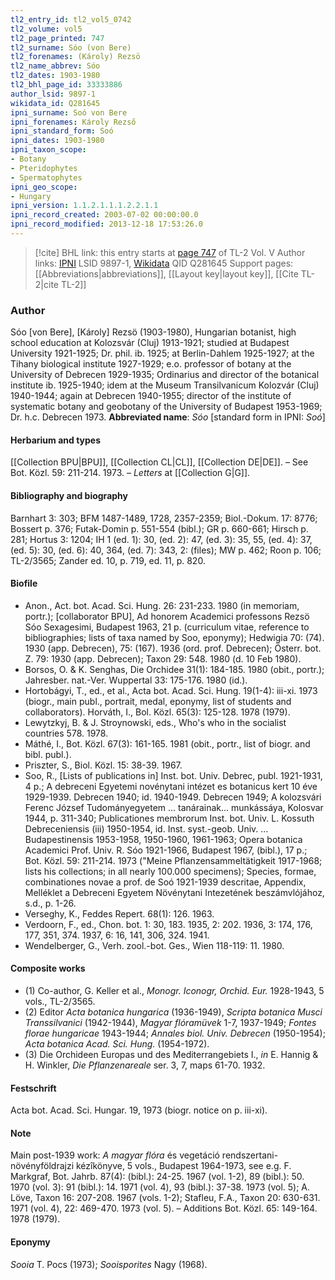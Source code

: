 ```yaml
---
tl2_entry_id: tl2_vol5_0742
tl2_volume: vol5
tl2_page_printed: 747
tl2_surname: Sóo (von Bere)
tl2_forenames: (Károly) Rezsö
tl2_name_abbrev: Sóo
tl2_dates: 1903-1980
tl2_bhl_page_id: 33333886
author_lsid: 9897-1
wikidata_id: Q281645
ipni_surname: Soó von Bere
ipni_forenames: Károly Rezső
ipni_standard_form: Soó
ipni_dates: 1903-1980
ipni_taxon_scope: 
- Botany
- Pteridophytes
- Spermatophytes
ipni_geo_scope: 
- Hungary
ipni_version: 1.1.2.1.1.1.2.2.1.1
ipni_record_created: 2003-07-02 00:00:00.0
ipni_record_modified: 2013-12-18 17:53:26.0
---
```


> [!cite] BHL link: this entry starts at [page 747](https://www.biodiversitylibrary.org/page/33333886) of TL-2 Vol. V
> Author links: [IPNI](https://www.ipni.org/a/9897-1) LSID 9897-1, [Wikidata](https://www.wikidata.org/wiki/Q281645) QID Q281645
> Support pages: [[Abbreviations|abbreviations]], [[Layout key|layout key]], [[Cite TL-2|cite TL-2]]

### Author

Sóo \[von Bere\], \[Károly\] Rezsö (1903-1980), Hungarian botanist, high school education at Kolozsvár (Cluj) 1913-1921; studied at Budapest University 1921-1925; Dr. phil. ib. 1925; at Berlin-Dahlem 1925-1927; at the Tihany biological institute 1927-1929; e.o. professor of botany at the University of Debrecen 1929-1935; Ordinarius and director of the botanical institute ib. 1925-1940; idem at the Museum Transilvanicum Kolozvár (Cluj) 1940-1944; again at Debrecen 1940-1955; director of the institute of systematic botany and geobotany of the University of Budapest 1953-1969; Dr. h.c. Debrecen 1973. 
**Abbreviated name**: *Sóo* \[standard form in IPNI: *Soó*\]

#### Herbarium and types

[[Collection BPU|BPU]], [[Collection CL|CL]], [[Collection DE|DE]]. – See Bot. Közl. 59: 211-214. 1973. – *Letters* at [[Collection G|G]].

#### Bibliography and biography

Barnhart 3: 303; BFM 1487-1489, 1728, 2357-2359; Biol.-Dokum. 17: 8776; Bossert p. 376; Futak-Domin p. 551-554 (bibl.); GR p. 660-661; Hirsch p. 281; Hortus 3: 1204; IH 1 (ed. 1): 30, (ed. 2): 47, (ed. 3): 35, 55, (ed. 4): 37, (ed. 5): 30, (ed. 6): 40, 364, (ed. 7): 343, 2: (files); MW p. 462; Roon p. 106; TL-2/3565; Zander ed. 10, p. 719, ed. 11, p. 820.

#### Biofile

- Anon., Act. bot. Acad. Sci. Hung. 26: 231-233. 1980 (in memoriam, portr.); \[collaborator BPU\], Ad honorem Academici professons Rezsö Sóo Sexagesimi, Budapest 1963, 21 p. (curriculum vitae, reference to bibliographies; lists of taxa named by Soo, eponymy); Hedwigia 70: (74). 1930 (app. Debrecen), 75: (167). 1936 (ord. prof. Debrecen); Österr. bot. Z. 79: 1930 (app. Debrecen); Taxon 29: 548. 1980 (d. 10 Feb 1980).
- Borsos, O. & K. Senghas, Die Orchidee 31(1): 184-185. 1980 (obit., portr.); Jahresber. nat.-Ver. Wuppertal 33: 175-176. 1980 (id.).
- Hortobágyi, T., ed., et al., Acta bot. Acad. Sci. Hung. 19(1-4): iii-xi. 1973 (biogr., main publ., portrait, medal, eponymy, list of students and collaborators). Horváth, I., Bol. Közl. 65(3): 125-128. 1978 (1979).
- Lewytzkyj, B. & J. Stroynowski, eds., Who's who in the socialist countries 578. 1978.
- Máthé, I., Bot. Közl. 67(3): 161-165. 1981 (obit., portr., list of biogr. and bibl. publ.).
- Priszter, S., Biol. Közl. 15: 38-39. 1967.
- Soo, R., \[Lists of publications in\] Inst. bot. Univ. Debrec, publ. 1921-1931, 4 p.; A debreceni Egyetemi novénytani intézet es botanicus kert 10 éve 1929-1939. Debrecen 1940; id. 1940-1949. Debrecen 1949; A kolozsvári Ferenc József Tudományegyetem ... tanárainak... munkássáya, Kolosvar 1944, p. 311-340; Publicationes membrorum Inst. bot. Univ. L. Kossuth Debreceniensis (iii) 1950-1954, id. Inst. syst.-geob. Univ. ... Budapestinensis 1953-1958, 1950-1960, 1961-1963; Opera botanica Academici Prof. Univ. R. Sóo 1921-1966, Budapest 1967, (bibl.), 17 p.; Bot. Közl. 59: 211-214. 1973 ("Meine Pflanzensammeltätigkeit 1917-1968; lists his collections; in all nearly 100.000 specimens); Species, formae, combinationes novae a prof. de Soó 1921-1939 descritae, Appendix, Melléklet a Debreceni Egyetem Növénytani Intezetének beszámvlójához, s.d., p. 1-26.
- Verseghy, K., Feddes Repert. 68(1): 126. 1963.
- Verdoorn, F., ed., Chon. bot. 1: 30, 183. 1935, 2: 202. 1936, 3: 174, 176, 177, 351, 374. 1937, 6: 16, 141, 306, 324. 1941.
- Wendelberger, G., Verh. zool.-bot. Ges., Wien 118-119: 11. 1980.

#### Composite works

- (1) Co-author, G. Keller et al., *Monogr. Iconogr, Orchid. Eur.* 1928-1943, 5 vols., TL-2/3565.
- (2) Editor *Acta botanica hungarica* (1936-1949), *Scripta botanica Musci Transsilvanici* (1942-1944), *Magyar flóramüvek* 1-7, 1937-1949; *Fontes florae hungaricae* 1943-1944; *Annales biol. Univ. Debrecen* (1950-1954); *Acta botanica Acad. Sci. Hung.* (1954-1972).
- (3) Die Orchideen Europas und des Mediterrangebiets I., *in* E. Hannig & H. Winkler, *Die Pflanzenareale* ser. 3, 7, maps 61-70. 1932.

#### Festschrift

Acta bot. Acad. Sci. Hungar. 19, 1973 (biogr. notice on p. iii-xi).

#### Note

Main post-1939 work: *A magyar flóra* és vegetáció rendszertani-növényföldrajzi kézîkönyve, 5 vols., Budapest 1964-1973, see e.g. F. Markgraf, Bot. Jahrb. 87(4): (bibl.): 24-25. 1967 (vol. 1-2), 89 (bibl.): 50. 1970 (vol. 3): 91 (bibl.): 14. 1971 (vol. 4), 93 (bibl.): 37-38. 1973 (vol. 5); A. Löve, Taxon 16: 207-208. 1967 (vols. 1-2); Stafleu, F.A., Taxon 20: 630-631. 1971 (vol. 4), 22: 469-470. 1973 (vol. 5). – Additions Bot. Közl. 65: 149-164. 1978 (1979).

#### Eponymy

*Sooia* T. Pocs (1973); *Sooisporites* Nagy (1968).

